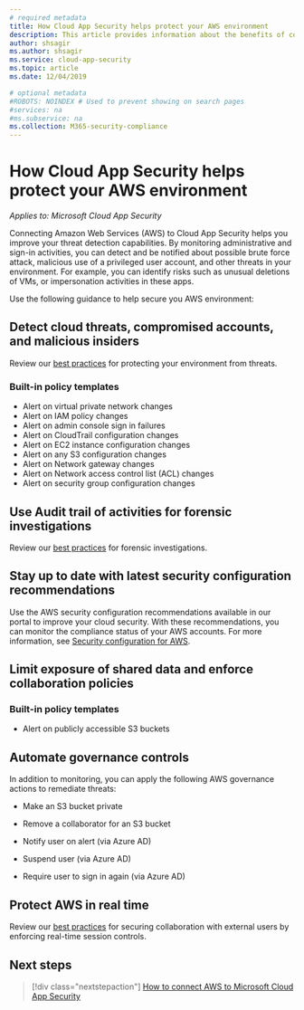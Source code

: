 ```yaml
---
# required metadata
title: How Cloud App Security helps protect your AWS environment
description: This article provides information about the benefits of connecting your AWS app to Cloud App Security using the API connector for visibility and control over use.
author: shsagir
ms.author: shsagir
ms.service: cloud-app-security
ms.topic: article
ms.date: 12/04/2019

# optional metadata
#ROBOTS: NOINDEX # Used to prevent showing on search pages
#services: na
#ms.subservice: na
ms.collection: M365-security-compliance
---
```


# How Cloud App Security helps protect your AWS environment

*Applies to: Microsoft Cloud App Security*

Connecting Amazon Web Services (AWS) to Cloud App Security helps you improve your threat detection capabilities. By monitoring administrative and sign-in activities, you can detect and be notified about possible brute force attack, malicious use of a privileged user account, and other threats in your environment. For example, you can identify risks such as unusual deletions of VMs, or impersonation activities in these apps.

Use the following guidance to help secure you AWS environment:

## Detect cloud threats, compromised accounts, and malicious insiders

Review our [best practices](best-practices.md#detect-cloud-threats-compromised-accounts-malicious-insiders-and-ransomware) for protecting your environment from threats.

### Built-in policy templates

* Alert on virtual private network changes
* Alert on IAM policy changes
* Alert on admin console sign in failures
* Alert on CloudTrail configuration changes
* Alert on EC2 instance configuration changes
* Alert on any S3 configuration changes
* Alert on Network gateway changes
* Alert on Network access control list (ACL) changes
* Alert on security group configuration changes

## Use Audit trail of activities for forensic investigations

Review our [best practices](best-practices.md#use-the-audit-trail-of-activities-for-forensic-investigations) for forensic investigations.

## Stay up to date with latest security configuration recommendations

Use the AWS security configuration recommendations available in our portal to improve your cloud security. With these recommendations, you can monitor the compliance status of your AWS accounts. For more information, see [Security configuration for AWS](security-config-aws.md).

## Limit exposure of shared data and enforce collaboration policies

### Built-in policy templates

* Alert on publicly accessible S3 buckets

## Automate governance controls

In addition to monitoring, you can apply the following AWS governance actions to remediate threats:

* Make an S3 bucket private

* Remove a collaborator for an S3 bucket

* Notify user on alert (via Azure AD)

* Suspend user (via Azure AD)

* Require user to sign in again (via Azure AD)

## Protect AWS in real time

Review our [best practices](best-practices.md#secure-collaboration-with-external-users-by-enforcing-real-time-session-controls) for securing collaboration with external users by enforcing real-time session controls.

## Next steps

> [!div class="nextstepaction"]
> [How to connect AWS to Microsoft Cloud App Security](connect-aws-to-microsoft-cloud-app-security.md)
